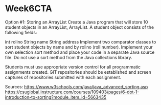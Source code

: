 # Week6CTA
Option #1: Storing an ArrayList
Create a Java program that will store 10 student objects in an ArrayList, ArrayList<Student>. A student object consists of the following fields:

int rollno
String name
String address
Implement two comparator classes to sort student objects by name and by rollno (roll number). Implement your own selection sort method and place your code in a separate Java source file. Do not use a sort method from the Java collections library.

Students must use appropriate version control for all programmatic assignments created. GIT repositories should be established and screen captures of repositories submitted with each assignment.

Sources: 
https://www.w3schools.com/java/java_advanced_sorting.asp
https://csuglobal.instructure.com/courses/109403/pages/6-dot-1-introduction-to-sorting?module_item_id=5663435
